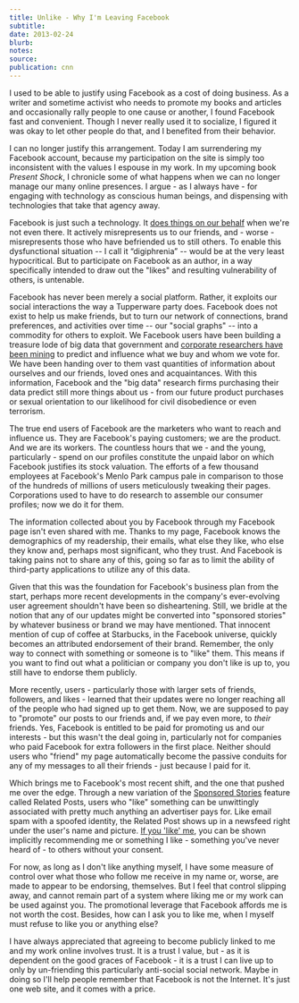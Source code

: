 ```yaml
---
title: Unlike - Why I'm Leaving Facebook
subtitle:
date: 2013-02-24
blurb:
notes:
source:
publication: cnn
---
```


I used to be able to justify using Facebook as a cost of doing business. As a writer and sometime activist who needs to promote my books and articles and occasionally rally people to one cause or another, I found Facebook fast and convenient. Though I never really used it to socialize, I figured it was okay to let other people do that, and I benefited from their behavior.

I can no longer justify this arrangement. Today I am surrendering my Facebook account, because my participation on the site is simply too inconsistent with the values I espouse in my work. In my upcoming book _Present Shock_, I chronicle some of what happens when we can no longer manage our many online presences. I argue - as I always have - for engaging with technology as conscious human beings, and dispensing with technologies that take that agency away.

Facebook is just such a technology. It [does things on our behalf](http://www.forbes.com/sites/anthonykosner/2013/01/21/facebook-is-recycling-your-likes-to-promote-stories-youve-never-seen-to-all-your-friends/) when we're not even there. It actively misrepresents us to our friends, and - worse - misrepresents those who have befriended us to still others. To enable this dysfunctional situation -- I call it “digiphrenia” -- would be at the very least hypocritical. But to participate on Facebook as an author, in a way specifically intended to draw out the "likes" and resulting vulnerability of others, is untenable.

Facebook has never been merely a social platform. Rather, it exploits our social interactions the way a Tupperware party does. Facebook does not exist to help us make friends, but to turn our network of connections, brand preferences, and activities over time -- our "social graphs" -- into a commodity for others to exploit. We Facebook users have been building a treasure lode of big data that government and [corporate researchers have been mining](http://www.nytimes.com/2012/02/05/opinion/sunday/facebook-is-using-you.html?pagewanted=all&_r=1&) to predict and influence what we buy and whom we vote for. We have been handing over to them vast quantities of information about ourselves and our friends, loved ones and acquaintances. With this information, Facebook and the "big data" research firms purchasing their data predict still more things about us - from our future product purchases or sexual orientation to our likelihood for civil disobedience or even terrorism.

The true end users of Facebook are the marketers who want to reach and influence us. They are Facebook's paying customers; we are the product. And we are its workers. The countless hours that we - and the young, particularly - spend on our profiles constitute the unpaid labor on which Facebook justifies its stock valuation. The efforts of a few thousand employees at Facebook's Menlo Park campus pale in comparison to those of the hundreds of millions of users meticulously tweaking their pages. Corporations used to have to do research to assemble our consumer profiles; now we do it for them.

The information collected about you by Facebook through my Facebook page isn't even shared with me. Thanks to my page, Facebook knows the demographics of my readership, their emails, what else they like, who else they know and, perhaps most significant, who they trust. And Facebook is taking pains not to share any of this, going so far as to limit the ability of third-party applications to utilize any of this data.

Given that this was the foundation for Facebook's business plan from the start, perhaps more recent developments in the company's ever-evolving user agreement shouldn't have been so disheartening. Still, we bridle at the notion that any of our updates might be converted into "sponsored stories" by whatever business or brand we may have mentioned. That innocent mention of cup of coffee at Starbucks, in the Facebook universe, quickly becomes an attributed endorsement of their brand. Remember, the only way to connect with something or someone is to "like" them. This means if you want to find out what a politician or company you don't like is up to, you still have to endorse them publicly.

More recently, users - particularly those with larger sets of friends, followers, and likes - learned that their updates were no longer reaching all of the people who had signed up to get them. Now, we are supposed to pay to "promote" our posts to our friends and, if we pay even more, to _their_ friends. Yes, Facebook is entitled to be paid for promoting us and our interests - but this wasn't the deal going in, particularly not for companies who paid Facebook for extra followers in the first place. Neither should users who "friend" my page automatically become the passive conduits for any of my messages to all their friends - just because I paid for it.

Which brings me to Facebook's most recent shift, and the one that pushed me over the edge. Through a new variation of the [Sponsored Stories](http://mashable.com/2013/01/03/facebook-settlement-email/) feature called Related Posts, users who "like" something can be unwittingly associated with pretty much anything an advertiser pays for. Like email spam with a spoofed identity, the Related Post shows up in a newsfeed right under the user's name and picture. [If you 'like' me](http://readwrite.com/2012/12/11/why-are-dead-people-liking-stuff-on-facebook), you can be shown implicitly recommending me or something I like - something you've never heard of - to others without your consent.

For now, as long as I don't like anything myself, I have some measure of control over what those who follow me receive in my name or, worse, are made to appear to be endorsing, themselves. But I feel that control slipping away, and cannot remain part of a system where liking me or my work can be used against you. The promotional leverage that Facebook affords me is not worth the cost. Besides, how can I ask you to like me, when I myself must refuse to like you or anything else?

I have always appreciated that agreeing to become publicly linked to me and my work online involves trust. It is a trust I value, but - as it is dependent on the good graces of Facebook - it is a trust I can live up to only by un-friending this particularly anti-social social network. Maybe in doing so I'll help people remember that Facebook is not the Internet. It's just one web site, and it comes with a price.
